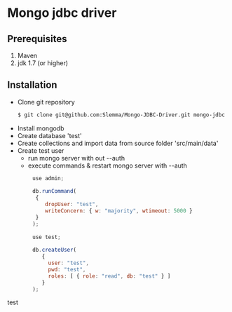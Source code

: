 # Mongo jdbc driver

## Prerequisites
1. Maven
2. jdk 1.7 (or higher)
 
## Installation
* Clone git repository
    ```bash
    $ git clone git@github.com:Slemma/Mongo-JDBC-Driver.git mongo-jdbc
    ```
* Install mongodb
* Create database 'test'
* Create collections and import data from source folder 'src/main/data'
* Create test user
    * run mongo server with out --auth
    * execute commands & restart mongo server with --auth

```javascript
        use admin;
        
        db.runCommand( 
         {
            dropUser: "test",
            writeConcern: { w: "majority", wtimeout: 5000 }
         } 
        );
        
        use test;
        
        db.createUser(
           {
             user: "test",
             pwd: "test",
             roles: [ { role: "read", db: "test" } ]
           }
        );
```

test
